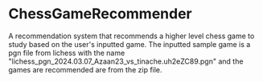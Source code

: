 # ChessGameRecommender
A recommendation system that recommends a  higher level chess game to study based on the user's inputted game. The inputted  sample game is a pgn file from lichess with the name "lichess_pgn_2024.03.07_Azaan23_vs_tinache.uh2eZC89.pgn" and the games are recommended are from the zip file.
